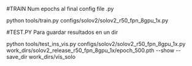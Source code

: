#TRAIN Num epochs al final config file .py

python tools/train.py configs/solov2/solov2_r50_fpn_8gpu_1x.py

#TEST.PY Para guardar resultados en un dir

python tools/test_ins_vis.py configs/solov2/solov2_r50_fpn_8gpu_1x.py work_dirs/solov2_release_r50_fpn_8gpu_1x/epoch_500.pth --show --save_dir  work_dirs/vis_solo
